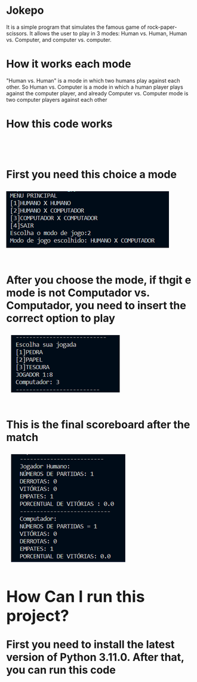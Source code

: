# Jokepo
It is a simple program that simulates the famous game of rock-paper-scissors. It allows the user to play in 3 modes: Human vs. Human, Human vs. Computer, and computer vs. computer.
<h1>How it works each mode</h1>
<p> "Human vs. Human" is a mode in which two humans play against each other. So Human vs. Computer is a mode in which a human player plays against the computer player, and already Computer vs. Computer mode is  two computer players against each other </p>
 <h1> How this code works<h1>
<div>
    <p>First you need this choice a mode</p>
    <img src="./assets/menu_inical.png"></img>
<div>
<div>
    <p>After you choose the mode, if thgit e mode is not Computador vs. Computador, you need to insert the correct option to play </p>   
     <img src="/assets/jogada.png"></img> 
<div>
<div>
    <p>This is the final scoreboard after the match </p>   
    <img src="/assets/scoreboard.png"></img> 
<div>

<h2> How Can I run this project?</h2>
<p> First you need to install the latest version of Python 3.11.0. After that, you can run this code</p>
